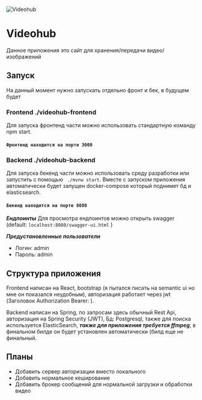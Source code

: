 ![Videohub](https://images.emojiterra.com/google/noto-emoji/animated-emoji/1f976.gif)

# Videohub

Данное приложения это сайт для хранения/передачи видео/изображений

## Запуск

На данный момент нужно запускать отдельно фронт и бек, в будущем будет 

### Frontend ./videohub-frontend
Для запуска фронтенд части можно использовать стандартную команду npm start.
#### `Фронтенд находится на порте 3000`


### Backend ./videohub-backend
Для запуска бекенд части можно использовать среду разработки или запустить с помощью
 ` ./mvnw start`.  Вместе с запуском приложения автоматически будет запущен docker-compose который поднимет бд и elasticsearch.
 #### `Бекенд находится на порте 8080`
 
 ***Ендпоинты***
 Для просмотра ендпоинтов можно открыть swagger (default: `localhost:8080/swagger-ui.html` )

***Предустановленные пользователи***
- Логин: admin
- Пароль: admin

## Структура приложения
Frontend написан на React, bootstrap (я пытался писать на semantic ui но мне он показался неудобным), авторизация работает через jwt (Заголовок Authorization Bearer: ).

Backend написан на Spring, по запросам здесь обычный Rest Api, авторизация на Spring Security (JWT), Бд: Postgresql, также для поиска используется ElasticSearch, ***также для приложения требуется ffmpeg***, в финальном билде он будет установлен автоматически (билд еще не финальный.

## Планы
* Добавить сервер авторизации вместо локального
* Добавить нормальное кеширование
* Добавить брокер сообщений для нормальной загрузки и обработки видео
